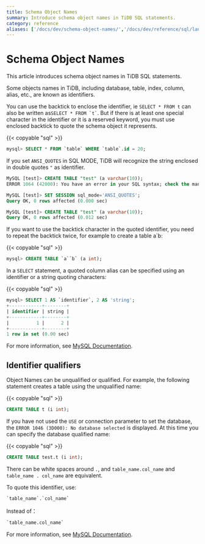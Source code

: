 ```yaml
---
title: Schema Object Names
summary: Introduce schema object names in TiDB SQL statements.
category: reference
aliases: ['/docs/dev/schema-object-names/','/docs/dev/reference/sql/language-structure/schema-object-names/']
---
```


# Schema Object Names

This article introduces schema object names in TiDB SQL statements.

Some objects names in TiDB, including database, table, index, column, alias, etc., are known as identifiers.

You can use the backtick to enclose the identifier, ie `SELECT * FROM t` can also be written as`` SELECT * FROM `t` ``. But if there is at least one special character in the identifier or it is a reserved keyword, you must use enclosed backtick to quote the schema object it represents.

{{< copyable "sql" >}}

```sql
mysql> SELECT * FROM `table` WHERE `table`.id = 20;
```

If you set `ANSI_QUOTES` in SQL MODE, TiDB will recognize the string enclosed in double quotes `"` as identifier.

```sql
MySQL [test]> CREATE TABLE "test" (a varchar(10));
ERROR 1064 (42000): You have an error in your SQL syntax; check the manual that corresponds to your TiDB version for the right syntax to use line 1 column 19 near ""test" (a varchar(10))" 

MySQL [test]> SET SESSION sql_mode='ANSI_QUOTES';
Query OK, 0 rows affected (0.000 sec)

MySQL [test]> CREATE TABLE "test" (a varchar(10));
Query OK, 0 rows affected (0.012 sec)
```

If you want to use the backtick character in the quoted identifier, you need to repeat the backtick twice, for example to create a table a`b:

{{< copyable "sql" >}}

```sql
mysql> CREATE TABLE `a``b` (a int);
```

In a `SELECT` statement, a quoted column alias can be specified using an identifier or a string quoting characters:

{{< copyable "sql" >}}

```sql
mysql> SELECT 1 AS `identifier`, 2 AS 'string';
+------------+--------+
| identifier | string |
+------------+--------+
|          1 |      2 |
+------------+--------+
1 row in set (0.00 sec)
```

For more information, see [MySQL Documentation](https://dev.mysql.com/doc/refman/5.7/en/identifiers.html).

## Identifier qualifiers

Object Names can be unqualified or qualified. For example, the following statement creates a table using the unqualified name:

{{< copyable "sql" >}}

```sql
CREATE TABLE t (i int);
```

If you have not used the `USE` or connection parameter to set the database, the `ERROR 1046 (3D000): No database selected` is displayed. At this time you can specify the database qualified name:

{{< copyable "sql" >}}

```sql
CREATE TABLE test.t (i int);
```

There can be white spaces around `.`, and `table_name.col_name` and `table_name . col_name` are equivalent.

To quote this identifier, use:

```sql
`table_name`.`col_name`
```

Instead of：

```sql
`table_name.col_name`
```

For more information, see [MySQL Documentation](https://dev.mysql.com/doc/refman/5.7/en/identifier-qualifiers.html).
